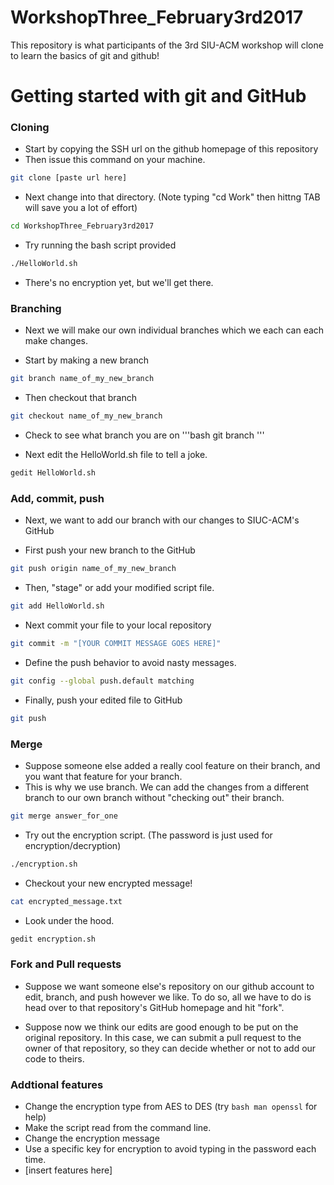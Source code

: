 # WorkshopThree_February3rd2017
This repository is what participants of the 3rd SIU-ACM workshop will clone to learn the basics of git and github!


# Getting started with git and GitHub
### Cloning
+ Start by copying the SSH url on the github homepage of this repository
+ Then issue this command on your machine.
```bash
git clone [paste url here]
```
+ Next change into that directory. (Note typing "cd Work" then hittng TAB will save you a lot of effort)
```bash
cd WorkshopThree_February3rd2017
```

+ Try running the bash script provided
```bash
./HelloWorld.sh
```

+ There's no encryption yet, but we'll get there.

### Branching
+ Next we will make our own individual branches which we each can each make changes.

+ Start by making a new branch
```bash
git branch name_of_my_new_branch
```

+ Then checkout that branch
```bash
git checkout name_of_my_new_branch
```

+ Check to see what branch you are on
'''bash
git branch
'''

+ Next edit the HelloWorld.sh file to tell a joke.
```bash
gedit HelloWorld.sh
```

### Add, commit, push
+ Next, we want to add our branch with our changes to SIUC-ACM's GitHub

+ First push your new branch to the GitHub
```bash
git push origin name_of_my_new_branch
```

+ Then, "stage" or add your modified script file.
```bash
git add HelloWorld.sh
```
	
+ Next commit your file to your local repository
```bash
git commit -m "[YOUR COMMIT MESSAGE GOES HERE]"
```
+ Define the push behavior to avoid nasty messages.
```bash
git config --global push.default matching
```

+ Finally, push your edited file to GitHub
```bash
git push
```

### Merge
+ Suppose someone else added a really cool feature on their branch, and you want that feature for your branch.
+ This is why we use branch. We can add the changes from a different branch to our own branch without "checking out" their branch.

```bash
git merge answer_for_one
```

+ Try out the encryption script. (The password is just used for encryption/decryption)
```bash
./encryption.sh
```

+ Checkout your new encrypted message!
```bash
cat encrypted_message.txt
```

+ Look under the hood.
```bash
gedit encryption.sh
```

### Fork and Pull requests
+ Suppose we want someone else's repository on our github account to edit, branch, and push however we like. To do so, all we have to do is head over to that repository's GitHub homepage and hit "fork".

+ Suppose now we think our edits are good enough to be put on the original repository. In this case, we can submit a pull request to the owner of that repository, so they can decide whether or not to add our code to theirs.

### Addtional features
+ Change the encryption type from AES to DES (try ```bash man openssl``` for help)
+ Make the script read from the command line.
+ Change the encryption message
+ Use a specific key for encryption to avoid typing in the password each time.
+ [insert features here]
